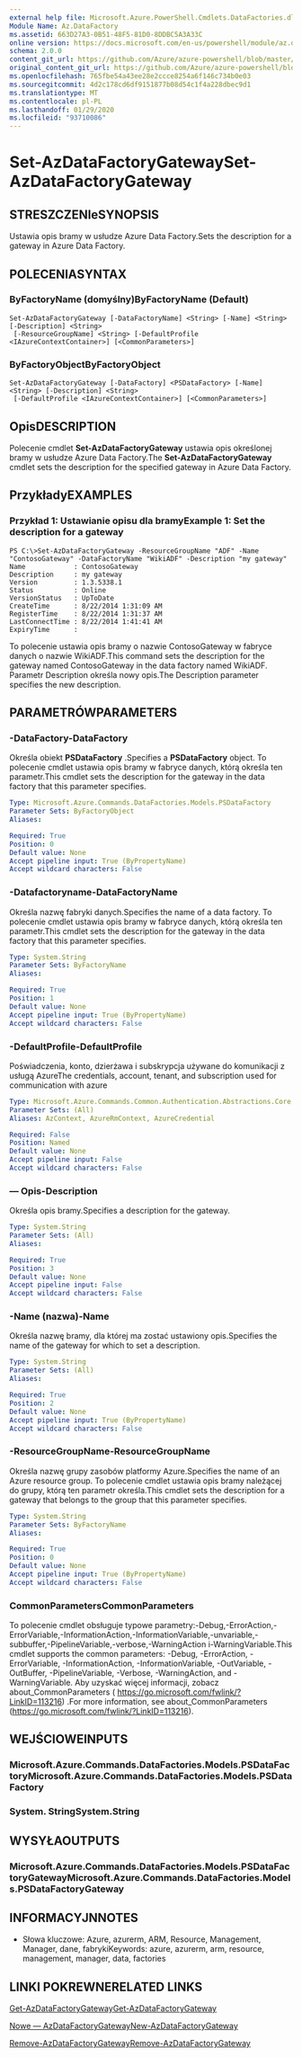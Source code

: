 ```yaml
---
external help file: Microsoft.Azure.PowerShell.Cmdlets.DataFactories.dll-Help.xml
Module Name: Az.DataFactory
ms.assetid: 663D27A3-0B51-48F5-81D0-8DDBC5A3A33C
online version: https://docs.microsoft.com/en-us/powershell/module/az.datafactory/set-azdatafactorygateway
schema: 2.0.0
content_git_url: https://github.com/Azure/azure-powershell/blob/master/src/DataFactory/DataFactoryV2/help/Set-AzDataFactoryGateway.md
original_content_git_url: https://github.com/Azure/azure-powershell/blob/master/src/DataFactory/DataFactoryV2/help/Set-AzDataFactoryGateway.md
ms.openlocfilehash: 765fbe54a43ee28e2ccce8254a6f146c734b0e03
ms.sourcegitcommit: 4d2c178cd6df9151877b08d54c1f4a228dbec9d1
ms.translationtype: MT
ms.contentlocale: pl-PL
ms.lasthandoff: 01/29/2020
ms.locfileid: "93710086"
---
```

# <span data-ttu-id="0625a-101">Set-AzDataFactoryGateway</span><span class="sxs-lookup"><span data-stu-id="0625a-101">Set-AzDataFactoryGateway</span></span>

## <span data-ttu-id="0625a-102">STRESZCZENIe</span><span class="sxs-lookup"><span data-stu-id="0625a-102">SYNOPSIS</span></span>
<span data-ttu-id="0625a-103">Ustawia opis bramy w usłudze Azure Data Factory.</span><span class="sxs-lookup"><span data-stu-id="0625a-103">Sets the description for a gateway in Azure Data Factory.</span></span>

## <span data-ttu-id="0625a-104">POLECENIA</span><span class="sxs-lookup"><span data-stu-id="0625a-104">SYNTAX</span></span>

### <span data-ttu-id="0625a-105">ByFactoryName (domyślny)</span><span class="sxs-lookup"><span data-stu-id="0625a-105">ByFactoryName (Default)</span></span>
```
Set-AzDataFactoryGateway [-DataFactoryName] <String> [-Name] <String> [-Description] <String>
 [-ResourceGroupName] <String> [-DefaultProfile <IAzureContextContainer>] [<CommonParameters>]
```

### <span data-ttu-id="0625a-106">ByFactoryObject</span><span class="sxs-lookup"><span data-stu-id="0625a-106">ByFactoryObject</span></span>
```
Set-AzDataFactoryGateway [-DataFactory] <PSDataFactory> [-Name] <String> [-Description] <String>
 [-DefaultProfile <IAzureContextContainer>] [<CommonParameters>]
```

## <span data-ttu-id="0625a-107">Opis</span><span class="sxs-lookup"><span data-stu-id="0625a-107">DESCRIPTION</span></span>
<span data-ttu-id="0625a-108">Polecenie cmdlet **Set-AzDataFactoryGateway** ustawia opis określonej bramy w usłudze Azure Data Factory.</span><span class="sxs-lookup"><span data-stu-id="0625a-108">The **Set-AzDataFactoryGateway** cmdlet sets the description for the specified gateway in Azure Data Factory.</span></span>

## <span data-ttu-id="0625a-109">Przykłady</span><span class="sxs-lookup"><span data-stu-id="0625a-109">EXAMPLES</span></span>

### <span data-ttu-id="0625a-110">Przykład 1: Ustawianie opisu dla bramy</span><span class="sxs-lookup"><span data-stu-id="0625a-110">Example 1: Set the description for a gateway</span></span>
```
PS C:\>Set-AzDataFactoryGateway -ResourceGroupName "ADF" -Name "ContosoGateway" -DataFactoryName "WikiADF" -Description "my gateway"
Name            : ContosoGateway
Description     : my gateway
Version         : 1.3.5338.1
Status          : Online
VersionStatus   : UpToDate
CreateTime      : 8/22/2014 1:31:09 AM
RegisterTime    : 8/22/2014 1:31:37 AM
LastConnectTime : 8/22/2014 1:41:41 AM
ExpiryTime      :
```

<span data-ttu-id="0625a-111">To polecenie ustawia opis bramy o nazwie ContosoGateway w fabryce danych o nazwie WikiADF.</span><span class="sxs-lookup"><span data-stu-id="0625a-111">This command sets the description for the gateway named ContosoGateway in the data factory named WikiADF.</span></span>
<span data-ttu-id="0625a-112">Parametr Description określa nowy opis.</span><span class="sxs-lookup"><span data-stu-id="0625a-112">The Description parameter specifies the new description.</span></span>

## <span data-ttu-id="0625a-113">PARAMETRÓW</span><span class="sxs-lookup"><span data-stu-id="0625a-113">PARAMETERS</span></span>

### <span data-ttu-id="0625a-114">-DataFactory</span><span class="sxs-lookup"><span data-stu-id="0625a-114">-DataFactory</span></span>
<span data-ttu-id="0625a-115">Określa obiekt **PSDataFactory** .</span><span class="sxs-lookup"><span data-stu-id="0625a-115">Specifies a **PSDataFactory** object.</span></span>
<span data-ttu-id="0625a-116">To polecenie cmdlet ustawia opis bramy w fabryce danych, którą określa ten parametr.</span><span class="sxs-lookup"><span data-stu-id="0625a-116">This cmdlet sets the description for the gateway in the data factory that this parameter specifies.</span></span>

```yaml
Type: Microsoft.Azure.Commands.DataFactories.Models.PSDataFactory
Parameter Sets: ByFactoryObject
Aliases:

Required: True
Position: 0
Default value: None
Accept pipeline input: True (ByPropertyName)
Accept wildcard characters: False
```

### <span data-ttu-id="0625a-117">-Datafactoryname</span><span class="sxs-lookup"><span data-stu-id="0625a-117">-DataFactoryName</span></span>
<span data-ttu-id="0625a-118">Określa nazwę fabryki danych.</span><span class="sxs-lookup"><span data-stu-id="0625a-118">Specifies the name of a data factory.</span></span>
<span data-ttu-id="0625a-119">To polecenie cmdlet ustawia opis bramy w fabryce danych, którą określa ten parametr.</span><span class="sxs-lookup"><span data-stu-id="0625a-119">This cmdlet sets the description for the gateway in the data factory that this parameter specifies.</span></span>

```yaml
Type: System.String
Parameter Sets: ByFactoryName
Aliases:

Required: True
Position: 1
Default value: None
Accept pipeline input: True (ByPropertyName)
Accept wildcard characters: False
```

### <span data-ttu-id="0625a-120">-DefaultProfile</span><span class="sxs-lookup"><span data-stu-id="0625a-120">-DefaultProfile</span></span>
<span data-ttu-id="0625a-121">Poświadczenia, konto, dzierżawa i subskrypcja używane do komunikacji z usługą Azure</span><span class="sxs-lookup"><span data-stu-id="0625a-121">The credentials, account, tenant, and subscription used for communication with azure</span></span>

```yaml
Type: Microsoft.Azure.Commands.Common.Authentication.Abstractions.Core.IAzureContextContainer
Parameter Sets: (All)
Aliases: AzContext, AzureRmContext, AzureCredential

Required: False
Position: Named
Default value: None
Accept pipeline input: False
Accept wildcard characters: False
```

### <span data-ttu-id="0625a-122">— Opis</span><span class="sxs-lookup"><span data-stu-id="0625a-122">-Description</span></span>
<span data-ttu-id="0625a-123">Określa opis bramy.</span><span class="sxs-lookup"><span data-stu-id="0625a-123">Specifies a description for the gateway.</span></span>

```yaml
Type: System.String
Parameter Sets: (All)
Aliases:

Required: True
Position: 3
Default value: None
Accept pipeline input: False
Accept wildcard characters: False
```

### <span data-ttu-id="0625a-124">-Name (nazwa)</span><span class="sxs-lookup"><span data-stu-id="0625a-124">-Name</span></span>
<span data-ttu-id="0625a-125">Określa nazwę bramy, dla której ma zostać ustawiony opis.</span><span class="sxs-lookup"><span data-stu-id="0625a-125">Specifies the name of the gateway for which to set a description.</span></span>

```yaml
Type: System.String
Parameter Sets: (All)
Aliases:

Required: True
Position: 2
Default value: None
Accept pipeline input: True (ByPropertyName)
Accept wildcard characters: False
```

### <span data-ttu-id="0625a-126">-ResourceGroupName</span><span class="sxs-lookup"><span data-stu-id="0625a-126">-ResourceGroupName</span></span>
<span data-ttu-id="0625a-127">Określa nazwę grupy zasobów platformy Azure.</span><span class="sxs-lookup"><span data-stu-id="0625a-127">Specifies the name of an Azure resource group.</span></span>
<span data-ttu-id="0625a-128">To polecenie cmdlet ustawia opis bramy należącej do grupy, którą ten parametr określa.</span><span class="sxs-lookup"><span data-stu-id="0625a-128">This cmdlet sets the description for a gateway that belongs to the group that this parameter specifies.</span></span>

```yaml
Type: System.String
Parameter Sets: ByFactoryName
Aliases:

Required: True
Position: 0
Default value: None
Accept pipeline input: True (ByPropertyName)
Accept wildcard characters: False
```

### <span data-ttu-id="0625a-129">CommonParameters</span><span class="sxs-lookup"><span data-stu-id="0625a-129">CommonParameters</span></span>
<span data-ttu-id="0625a-130">To polecenie cmdlet obsługuje typowe parametry:-Debug,-ErrorAction,-ErrorVariable,-InformationAction,-InformationVariable,-unvariable,-subbuffer,-PipelineVariable,-verbose,-WarningAction i-WarningVariable.</span><span class="sxs-lookup"><span data-stu-id="0625a-130">This cmdlet supports the common parameters: -Debug, -ErrorAction, -ErrorVariable, -InformationAction, -InformationVariable, -OutVariable, -OutBuffer, -PipelineVariable, -Verbose, -WarningAction, and -WarningVariable.</span></span> <span data-ttu-id="0625a-131">Aby uzyskać więcej informacji, zobacz about_CommonParameters ( https://go.microsoft.com/fwlink/?LinkID=113216) .</span><span class="sxs-lookup"><span data-stu-id="0625a-131">For more information, see about_CommonParameters (https://go.microsoft.com/fwlink/?LinkID=113216).</span></span>

## <span data-ttu-id="0625a-132">WEJŚCIOWE</span><span class="sxs-lookup"><span data-stu-id="0625a-132">INPUTS</span></span>

### <span data-ttu-id="0625a-133">Microsoft.Azure.Commands.DataFactories.Models.PSDataFactory</span><span class="sxs-lookup"><span data-stu-id="0625a-133">Microsoft.Azure.Commands.DataFactories.Models.PSDataFactory</span></span>

### <span data-ttu-id="0625a-134">System. String</span><span class="sxs-lookup"><span data-stu-id="0625a-134">System.String</span></span>

## <span data-ttu-id="0625a-135">WYSYŁA</span><span class="sxs-lookup"><span data-stu-id="0625a-135">OUTPUTS</span></span>

### <span data-ttu-id="0625a-136">Microsoft.Azure.Commands.DataFactories.Models.PSDataFactoryGateway</span><span class="sxs-lookup"><span data-stu-id="0625a-136">Microsoft.Azure.Commands.DataFactories.Models.PSDataFactoryGateway</span></span>

## <span data-ttu-id="0625a-137">INFORMACYJN</span><span class="sxs-lookup"><span data-stu-id="0625a-137">NOTES</span></span>
* <span data-ttu-id="0625a-138">Słowa kluczowe: Azure, azurerm, ARM, Resource, Management, Manager, dane, fabryki</span><span class="sxs-lookup"><span data-stu-id="0625a-138">Keywords: azure, azurerm, arm, resource, management, manager, data, factories</span></span>

## <span data-ttu-id="0625a-139">LINKI POKREWNE</span><span class="sxs-lookup"><span data-stu-id="0625a-139">RELATED LINKS</span></span>

[<span data-ttu-id="0625a-140">Get-AzDataFactoryGateway</span><span class="sxs-lookup"><span data-stu-id="0625a-140">Get-AzDataFactoryGateway</span></span>](./Get-AzDataFactoryGateway.md)

[<span data-ttu-id="0625a-141">Nowe — AzDataFactoryGateway</span><span class="sxs-lookup"><span data-stu-id="0625a-141">New-AzDataFactoryGateway</span></span>](./New-AzDataFactoryGateway.md)

[<span data-ttu-id="0625a-142">Remove-AzDataFactoryGateway</span><span class="sxs-lookup"><span data-stu-id="0625a-142">Remove-AzDataFactoryGateway</span></span>](./Remove-AzDataFactoryGateway.md)


